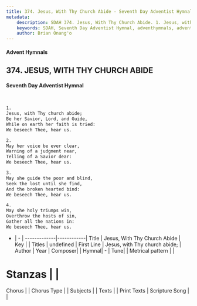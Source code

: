 ```yaml
---
title: 374. Jesus, With Thy Church Abide - Seventh Day Adventist Hymnal
metadata:
    description: SDAH 374. Jesus, With Thy Church Abide. 1. Jesus, with Thy church abide; Be her Savior, Lord, and Guide, While on earth her faith is tried: We beseech Thee, hear us.
    keywords: SDAH, Seventh Day Adventist Hymnal, adventhymnals, advent hymnals, Jesus, With Thy Church Abide, Jesus, with Thy church abide; 
    author: Brian Onang'o
---
```


#### Advent Hymnals
## 374. JESUS, WITH THY CHURCH ABIDE
#### Seventh Day Adventist Hymnal

```txt


1.
Jesus, with Thy church abide;
Be her Savior, Lord, and Guide,
While on earth her faith is tried:
We beseech Thee, hear us.

2.
May her voice be ever clear,
Warning of a judgment near,
Telling of a Savior dear:
We beseech Thee, hear us.

3.
May she guide the poor and blind,
Seek the lost until she find,
And the broken hearted bind:
We beseech Thee, hear us.

4.
May she holy triumps win,
Overthrow the hosts of sin,
Gather all the nations in:
We beseech Thee, hear us.


```

- |   -  |
-------------|------------|
Title | Jesus, With Thy Church Abide |
Key |  |
Titles | undefined |
First Line | Jesus, with Thy church abide; |
Author | 
Year | 
Composer|  |
Hymnal|  - |
Tune|  |
Metrical pattern | |
# Stanzas |  |
Chorus |  |
Chorus Type |  |
Subjects |  |
Texts |  |
Print Texts | 
Scripture Song |  |
  
